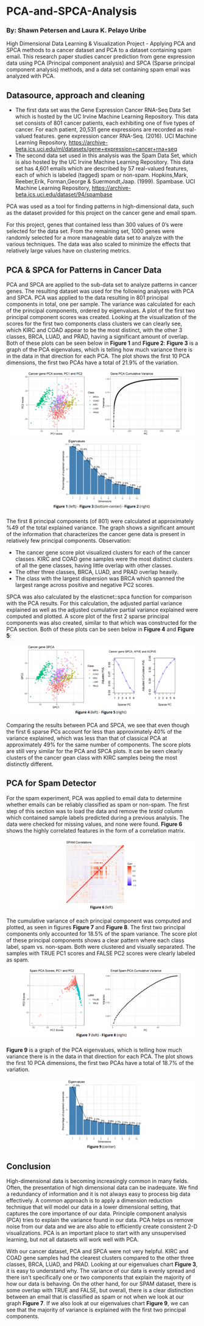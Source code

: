 # PCA-and-SPCA-Analysis
### By: Shawn Petersen and Laura K. Pelayo Uribe
High Dimensional Data Learning &amp; Visualization Project - Applying PCA and SPCA methods to a cancer dataset and PCA to a dataset containing spam email. This research paper studies cancer prediction from gene expression data using PCA (Principal component analysis) and SPCA (Sparse principal component analysis) methods, and a data set containing spam email was analyzed with PCA. 

## Datasource, approach and cleaning
- The first data set was the Gene Expression Cancer RNA-Seq Data Set which is hosted by the UC Irvine Machine Learning Repository. This data set consists of 801 cancer patients, each exhibiting one of five types of cancer. For each patient, 20,531 gene expressions are recorded as real-valued features.
gene expression cancer RNA-Seq. (2016). UCI Machine Learning Repository, https://archive-beta.ics.uci.edu/ml/datasets/gene+expression+cancer+rna+seq
- The second data set used in this analysis was the Spam Data Set, which is also hosted by the UC Irvine Machine Learning Repository. This data set has 4,601 emails which are described by 57 real-valued features, each of which is labeled (tagged) spam or non-spam.
Hopkins,Mark, Reeber,Erik, Forman,George & Suermondt,Jaap. (1999). Spambase. UCI Machine Learning Repository, https://archive-beta.ics.uci.edu/dataset/94/spambase

PCA was used as a tool for finding patterns in high-dimensional data, such as the dataset provided for this project on the cancer gene and email spam.

For this project, genes that contained less than 300 values of 0’s were selected for the data set. From the remaining set, 1000 genes were randomly selected for a more manageable data set to analyze with the various techniques. The data was also scaled to minimize the effects that relatively large values have on clustering metrics.

## PCA & SPCA for Patterns in Cancer Data
PCA and SPCA are applied to the sub-data set to analyze patterns in cancer genes. The resulting dataset was used for the following analyses with PCA and SPCA. PCA was applied to the data resulting in 801 principal components in total, one per sample. The variance was calculated for each of the principal components, ordered by eigenvalues. A plot of the first two principal component scores was created. Looking at the visualization of the scores for the first two components class clusters we can clearly see, which KIRC and COAD appear to be the most distinct, with the other 3 classes, BRCA, LUAD, and PRAD, having a significant amount of overlap. Both of these plots can be seen below in **Figure 1** and **Figure 2**: 
**Figure 3** is a graph of the PCA eigenvalues, which is telling how much variance there is in the data in that direction for each PCA. The plot shows the first 10 PCA dimensions, the first two PCAs have a total of 21.9% of the variation. 

<img src="https://raw.githubusercontent.com/LKPelayoUribe/PCA-and-SPCA-Analysis/main/Cancer_PCA_Scores.PNG">
<img src="https://raw.githubusercontent.com/LKPelayoUribe/PCA-and-SPCA-Analysis/main/Cancer_PCA_Eigenvalues.PNG">

The first 8 principal components (of 801) were calculated at approximately %49 of the total explained variance. The graph shows a significant amount of the information that characterizes the cancer gene data is present in relatively few principal components. Observation:
- The cancer gene score plot visualized clusters for each of the cancer classes. KIRC and COAD gene samples were the most distinct clusters of all the gene classes, having little overlap with other classes.
- The other three classes, BRCA, LUAD, and PRAD overlap heavily.
- The class with the largest dispersion was BRCA which spanned the largest range across positive and negative PC2 scores.

SPCA was also calculated by the elasticnet::spca function for comparison with the PCA results. For this calculation, the adjusted partial variance explained as well as the adjusted cumulative partial variance explained were computed and plotted. A score plot of the first 2 sparse principal components was also created, similar to that which was constructed for the PCA section. Both of these plots can be seen below in **Figure 4** and **Figure 5**:

<img src="https://raw.githubusercontent.com/LKPelayoUribe/PCA-and-SPCA-Analysis/main/Cancer_SPCA.PNG">

Comparing the results between PCA and SPCA, we see that even though the first 6 sparse PCs account for less than approximately 40% of the variance explained, which was less than that of classical PCA at approximately 49% for the same number of components. The score plots are still very similar for the PCA and SPCA plots. It can be seen clearly clusters of the cancer gean class with KIRC samples being the most distinctly different.

## PCA for Spam Detector
For the spam experiment, PCA was applied to email data to determine whether emails can be reliably classified as spam or non-spam. The first step of this section was to load the data and remove the *testid* column which contained sample labels predicted during a previous analysis. The data were checked for missing values, and none were found. 
**Figure 6** shows the highly correlated features in the form of a correlation matrix.

<img src="https://raw.githubusercontent.com/LKPelayoUribe/PCA-and-SPCA-Analysis/main/Corr_SPAM.PNG">

The cumulative variance of each principal component was computed and plotted, as seen in figures **Figure 7** and **Figure 8**. The first two principal components only accounted for 18.5% of the spam variance. The score plot of these principal components shows a clear pattern where each class label, spam vs. non-spam. Both were clustered and visually separated. The samples with TRUE PC1 scores and FALSE PC2 scores were clearly labeled as spam.

<img src="https://raw.githubusercontent.com/LKPelayoUribe/PCA-and-SPCA-Analysis/main/SPAM_PCA_Scores.PNG">

**Figure 9** is a graph of the PCA eigenvalues, which is telling how much variance there is in the data in that direction for each PCA. The plot shows the first 10 PCA dimensions, the first two PCAs have a total of 18.7% of the variation. 

<img src="https://raw.githubusercontent.com/LKPelayoUribe/PCA-and-SPCA-Analysis/main/SPAM_PCA_Eigenvalues.PNG">

## Conclusion
High-dimensional data is becoming increasingly common in many fields. Often, the presentation of high dimensional data can be inadequate. We find a redundancy of information and it is not always easy to process big data effectively. A common approach is to apply a dimension reduction technique that will model our data in a lower dimensional setting, that captures the core importance of our data. Principle component analysis (PCA) tries to explain the variance found in our data. PCA helps us remove noise from our data and we are also able to efficiently create consistent 2-D visualizations. PCA is an important place to start with any unsupervised learning, but not all datasets will work well with PCA. 

With our cancer dataset, PCA and SPCA were not very helpful. KIRC and COAD gene samples had the clearest clusters compared to the other three classes, BRCA, LUAD, and PRAD. Looking at our eigenvalues chart **Figure 3**, it is easy to understand why. The variance of our data is evenly spread and there isn’t specifically one or two components that explain the majority of how our data is behaving. On the other hand, for our SPAM dataset, there is some overlap with TRUE and FALSE, but overall, there is a clear distinction between an email that is classified as spam or not when we look at our graph **Figure 7**. If we also look at our eigenvalues chart **Figure 9**, we can see that the majority of variance is explained with the first two principal components.
